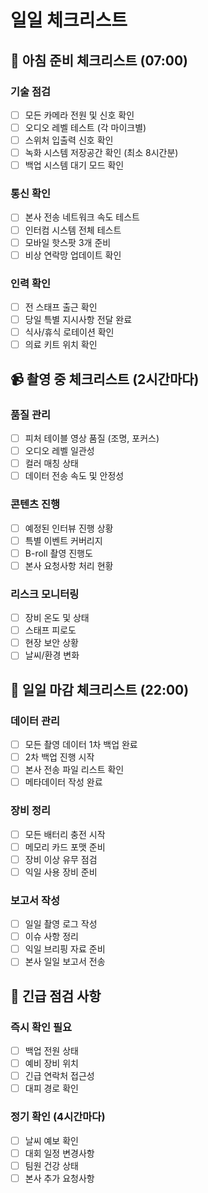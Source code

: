 # 일일 체크리스트

## 🌅 아침 준비 체크리스트 (07:00)

### 기술 점검
- [ ] 모든 카메라 전원 및 신호 확인
- [ ] 오디오 레벨 테스트 (각 마이크별)
- [ ] 스위처 입출력 신호 확인
- [ ] 녹화 시스템 저장공간 확인 (최소 8시간분)
- [ ] 백업 시스템 대기 모드 확인

### 통신 확인
- [ ] 본사 전송 네트워크 속도 테스트
- [ ] 인터컴 시스템 전체 테스트
- [ ] 모바일 핫스팟 3개 준비
- [ ] 비상 연락망 업데이트 확인

### 인력 확인
- [ ] 전 스태프 출근 확인
- [ ] 당일 특별 지시사항 전달 완료
- [ ] 식사/휴식 로테이션 확인
- [ ] 의료 키트 위치 확인

## 📹 촬영 중 체크리스트 (2시간마다)

### 품질 관리
- [ ] 피처 테이블 영상 품질 (조명, 포커스)
- [ ] 오디오 레벨 일관성
- [ ] 컬러 매칭 상태
- [ ] 데이터 전송 속도 및 안정성

### 콘텐츠 진행
- [ ] 예정된 인터뷰 진행 상황
- [ ] 특별 이벤트 커버리지
- [ ] B-roll 촬영 진행도
- [ ] 본사 요청사항 처리 현황

### 리스크 모니터링
- [ ] 장비 온도 및 상태
- [ ] 스태프 피로도
- [ ] 현장 보안 상황
- [ ] 날씨/환경 변화

## 🌙 일일 마감 체크리스트 (22:00)

### 데이터 관리
- [ ] 모든 촬영 데이터 1차 백업 완료
- [ ] 2차 백업 진행 시작
- [ ] 본사 전송 파일 리스트 확인
- [ ] 메타데이터 작성 완료

### 장비 정리
- [ ] 모든 배터리 충전 시작
- [ ] 메모리 카드 포맷 준비
- [ ] 장비 이상 유무 점검
- [ ] 익일 사용 장비 준비

### 보고서 작성
- [ ] 일일 촬영 로그 작성
- [ ] 이슈 사항 정리
- [ ] 익일 브리핑 자료 준비
- [ ] 본사 일일 보고서 전송

## 🚨 긴급 점검 사항

### 즉시 확인 필요
- [ ] 백업 전원 상태
- [ ] 예비 장비 위치
- [ ] 긴급 연락처 접근성
- [ ] 대피 경로 확인

### 정기 확인 (4시간마다)
- [ ] 날씨 예보 확인
- [ ] 대회 일정 변경사항
- [ ] 팀원 건강 상태
- [ ] 본사 추가 요청사항